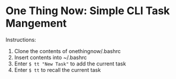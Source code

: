 One Thing Now: Simple CLI Task Mangement
==============
Instructions:
1. Clone the contents of onethingnow/.bashrc
2. Insert contents into ~/.bashrc
3. Enter `$ tt "New Task"` to add the current task
4. Enter `$ tt` to recall the current task